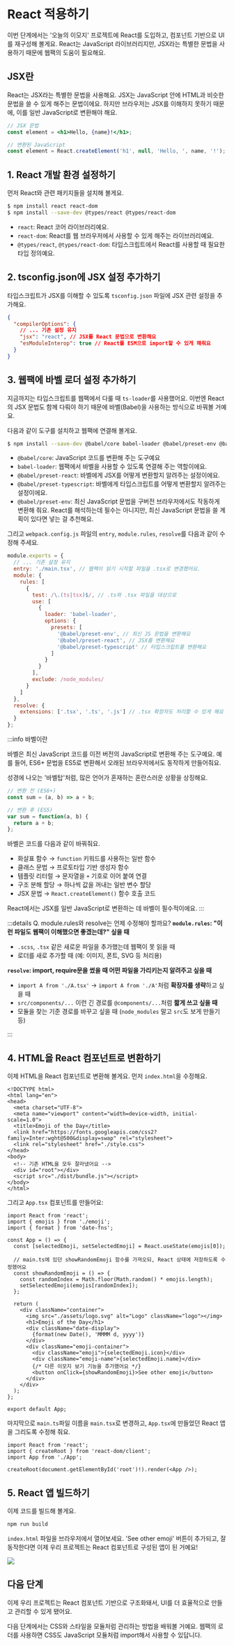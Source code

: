 # React 적용하기

이번 단계에서는 '오늘의 이모지' 프로젝트에 React를 도입하고, 컴포넌트 기반으로 UI를 재구성해 볼게요. React는 JavaScript 라이브러리지만, JSX라는 특별한 문법을 사용하기 때문에 웹팩의 도움이 필요해요.

## JSX란

React는 JSX라는 특별한 문법을 사용해요. JSX는 JavaScript 안에 HTML과 비슷한 문법을 쓸 수 있게 해주는 문법이에요. 하지만 브라우저는 JSX를 이해하지 못하기 때문에, 이를 일반 JavaScript로 변환해야 해요.

```jsx
// JSX 문법
const element = <h1>Hello, {name}!</h1>;

// 변환된 JavaScript
const element = React.createElement('h1', null, 'Hello, ', name, '!');
```

## 1. React 개발 환경 설정하기

먼저 React와 관련 패키지들을 설치해 볼게요.

```bash
$ npm install react react-dom
$ npm install --save-dev @types/react @types/react-dom
```

- `react`: React 코어 라이브러리예요.
- `react-dom`: React를 웹 브라우저에서 사용할 수 있게 해주는 라이브러리예요.
- `@types/react`, `@types/react-dom`: 타입스크립트에서 React를 사용할 때 필요한 타입 정의예요.

## 2. tsconfig.json에 JSX 설정 추가하기

타입스크립트가 JSX를 이해할 수 있도록 `tsconfig.json` 파일에 JSX 관련 설정을 추가해요.

```json
{
  "compilerOptions": {
    // ... 기존 설정 유지
    "jsx": "react", // JSX를 React 문법으로 변환해요
    "esModuleInterop": true // React를 ESM으로 import할 수 있게 해줘요
  }
}
```

## 3. 웹팩에 바벨 로더 설정 추가하기

지금까지는 타입스크립트를 웹팩에서 다룰 때 `ts-loader`를 사용했어요. 이번엔 React의 JSX 문법도 함께 다뤄야 하기 때문에 바벨(Babel)을 사용하는 방식으로 바꿔볼 거예요.

다음과 같이 도구를 설치하고 웹팩에 연결해 볼게요.

```bash
$ npm install --save-dev @babel/core babel-loader @babel/preset-env @babel/preset-react @babel/preset-typescript
```

- `@babel/core`: JavaScript 코드를 변환해 주는 도구예요
- `babel-loader`: 웹팩에서 바벨을 사용할 수 있도록 연결해 주는 역할이에요.
- `@babel/preset-react`: 바벨에게 JSX를 어떻게 변환할지 알려주는 설정이에요.
- `@babel/preset-typescript`: 바벨에게 타입스크립트를 어떻게 변환할지 알려주는 설정이에요.
- `@babel/preset-env`: 최신 JavaScript 문법을 구버전 브라우저에서도 작동하게 변환해 줘요. React를 해석하는데 필수는 아니지만, 최신 JavaScript 문법을 쓸 계획이 있다면 넣는 걸 추천해요.

그리고 `webpack.config.js` 파일의 `entry`, `module.rules`, `resolve`를 다음과 같이 수정해 주세요.

```js
module.exports = {
  // ... 기존 설정 유지
  entry: './main.tsx', // 웹팩이 읽기 시작할 파일을 .tsx로 변경했어요.
  module: {
    rules: [
      {
        test: /\.(ts|tsx)$/, // .ts와 .tsx 파일을 대상으로
        use: [
          {
            loader: 'babel-loader',
            options: {
              presets: [
                '@babel/preset-env', // 최신 JS 문법을 변환해요
                '@babel/preset-react', // JSX를 변환해요
                '@babel/preset-typescript' // 타입스크립트를 변환해요
              ]
            }
          }
        ],
        exclude: /node_modules/
      }
    ]
  },
  resolve: {
    extensions: ['.tsx', '.ts', '.js'] // .tsx 확장자도 처리할 수 있게 해요
  }
};
```

:::info 바벨이란

바벨은 최신 JavaScript 코드를 이전 버전의 JavaScript로 변환해 주는 도구예요. 예를 들어, ES6+ 문법을 ES5로 변환해서 오래된 브라우저에서도 동작하게 만들어줘요.

성경에 나오는 '바벨탑'처럼, 많은 언어가 혼재하는 혼란스러운 상황을 상징해요. 

```js
// 변환 전 (ES6+)
const sum = (a, b) => a + b;

// 변환 후 (ES5)
var sum = function(a, b) {
  return a + b;
};
```

바벨은 코드를 다음과 같이 바꿔줘요.

- 화살표 함수 → `function` 키워드를 사용하는 일반 함수
- 클래스 문법 → 프로토타입 기반 생성자 함수
- 템플릿 리터럴 → 문자열을 `+` 기호로 이어 붙여 연결
- 구조 분해 할당 → 하나씩 값을 꺼내는 일반 변수 할당
- JSX 문법 → `React.createElement()` 함수 호출 코드

React에서는 JSX를 일반 JavaScript로 변환하는 데 바벨이 필수적이에요.
:::

:::details Q. module.rules와 resolve는 언제 수정해야 할까요?
**`module.rules`: "이런 파일도 웹팩이 이해했으면 좋겠는데?" 싶을 때**

- `.scss`, `.tsx` 같은 새로운 파일을 추가했는데 웹팩이 못 읽을 때
- 로더를 새로 추가할 때 (예: 이미지, 폰트, SVG 등 처리용)


**`resolve`: import, require문을 썼을 때 어떤 파일을 가리키는지 알려주고 싶을 때**

- `import A from './A.tsx'` → `import A from './A'`처럼 **확장자를 생략**하고 싶을 때
- `src/components/...` 이런 긴 경로를 `@components/...`처럼 **짧게 쓰고 싶을 때**
- 모듈을 찾는 기준 경로를 바꾸고 싶을 때 (`node_modules` 말고 `src`도 보게 만들기 등)

:::

## 4. HTML을 React 컴포넌트로 변환하기

이제 HTML을 React 컴포넌트로 변환해 볼게요. 먼저 `index.html`을 수정해요.

```html{11-12}
<!DOCTYPE html>
<html lang="en">
<head>
  <meta charset="UTF-8">
  <meta name="viewport" content="width=device-width, initial-scale=1.0">
  <title>Emoji of the Day</title>
  <link href="https://fonts.googleapis.com/css2?family=Inter:wght@500&display=swap" rel="stylesheet">
  <link rel="stylesheet" href="./style.css">
</head>
<body>
  <!-- 기존 HTML을 모두 잘라냈어요 -->
  <div id="root"></div>
  <script src="./dist/bundle.js"></script>
</body>
</html>
```

그리고 `App.tsx` 컴포넌트를 만들어요:

```tsx
import React from 'react';
import { emojis } from './emoji';
import { format } from 'date-fns';

const App = () => {
  const [selectedEmoji, setSelectedEmoji] = React.useState(emojis[0]);

  // main.ts에 있던 showRandomEmoji 함수를 가져오되, React 상태에 저장하도록 수정했어요
  const showRandomEmoji = () => {
    const randomIndex = Math.floor(Math.random() * emojis.length);
    setSelectedEmoji(emojis[randomIndex]);
  };

  return (
    <div className="container">
      <img src="./assets/logo.svg" alt="Logo" className="logo"></img>
      <h1>Emoji of the Day</h1>
      <div className="date-display">
        {format(new Date(), 'MMMM d, yyyy')}
      </div>
      <div className="emoji-container">
        <div className="emoji">{selectedEmoji.icon}</div>
        <div className="emoji-name">{selectedEmoji.name}</div>
        {/* 다른 이모지 보기 기능을 추가했어요 */}
        <button onClick={showRandomEmoji}>See other emoji</button>
      </div>
    </div>
  );
};

export default App;
```

마지막으로 `main.ts`파일 이름을 `main.tsx`로 변경하고, `App.tsx`에 만들었던 React 앱을 그리도록 수정해 줘요.

```tsx
import React from 'react';
import { createRoot } from 'react-dom/client';
import App from './App';

createRoot(document.getElementById('root')!).render(<App />);
```

## 5. React 앱 빌드하기

이제 코드를 빌드해 볼게요.

```bash
npm run build
```

`index.html` 파일을 브라우저에서 열어보세요. 'See other emoji' 버튼이 추가되고, 잘 동작한다면 이제 우리 프로젝트는 React 컴포넌트로 구성된 앱이 된 거예요!

![](/images/react-app.png)


## 다음 단계

이제 우리 프로젝트는 React 컴포넌트 기반으로 구조화돼서, UI를 더 효율적으로 만들고 관리할 수 있게 됐어요.

다음 단계에서는 CSS와 스타일을 모듈처럼 관리하는 방법을 배워볼 거예요. 웹팩의 로더를 사용하면 CSS도 JavaScript 모듈처럼 import해서 사용할 수 있답니다.
